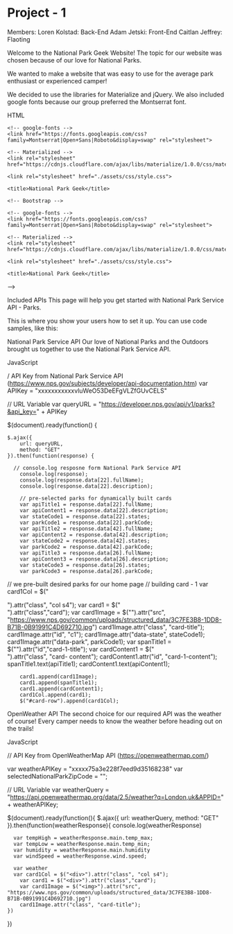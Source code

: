 # Project - 1

Members: 
	Loren Kolstad: Back-End
 	Adam Jetski: Front-End
 	Caitlan Jeffrey: Flaoting

Welcome to the National Park Geek Website!
The topic for our website was chosen because of our love for National Parks.

We wanted to make a website that was easy to use for the average park enthusiast or experienced camper!

We decided to use the libraries for Materialize and jQuery. We also included google fonts because our group preferred the Montserrat font.

HTML

<!-- <!DOCTYPE html>
<html lang="en">
<head>
    <meta charset="UTF-8">
    <meta name="viewport" content="width=device-width, initial-	scale=1.0">
    <meta http-equiv="X-UA-Compatible" content="ie=edge">

    <!-- Bootstrap -->
    
    <!-- google-fonts -->
    <link href="https://fonts.googleapis.com/css?family=Montserrat|Open+Sans|Roboto&display=swap" rel="stylesheet">

    <!-- Materialized -->
    <link rel="stylesheet" href="https://cdnjs.cloudflare.com/ajax/libs/materialize/1.0.0/css/materialize.min.css">
  
    <link rel="stylesheet" href="./assets/css/style.css">
  
    <title>National Park Geek</title>
</head>
<!DOCTYPE html>
<html lang="en">
<head>
    <meta charset="UTF-8">
    <meta name="viewport" content="width=device-width, initial-	scale=1.0">
    <meta http-equiv="X-UA-Compatible" content="ie=edge">

    <!-- Bootstrap -->
    
    <!-- google-fonts -->
    <link href="https://fonts.googleapis.com/css?family=Montserrat|Open+Sans|Roboto&display=swap" rel="stylesheet">

    <!-- Materialized -->
    <link rel="stylesheet" href="https://cdnjs.cloudflare.com/ajax/libs/materialize/1.0.0/css/materialize.min.css">
  
    <link rel="stylesheet" href="./assets/css/style.css">
  
    <title>National Park Geek</title>
</head> -->

Included APIs
This page will help you get started with National Park Service API - Parks.

 
This is where you show your users how to set it up. You can use code samples, like this:

National Park Service API
Our love of National Parks and the Outdoors brought us together to use the National Park Service API.

JavaScript

/ API Key from National Park Service API (https://www.nps.gov/subjects/developer/api-documentation.htm)
var APIKey = "xxxxxxxxxxxvluWeO53DeEFgVLZfGUvCELS"

  // URL Variable
var queryURL = "https://developer.nps.gov/api/v1/parks?&api_key=" + APIKey

  $(document).ready(function() {

    $.ajax({
        url: queryURL,
        method: "GET"
    }).then(function(response) {

      // console.log resposne form National Park Service API
        console.log(response);
        console.log(response.data[22].fullName);
        console.log(response.data[22].description);
        
        // pre-selected parks for dynamically built cards
        var apiTitle1 = response.data[22].fullName;
        var apiContent1 = response.data[22].description;
        var stateCode1 = response.data[22].states;
        var parkCode1 = response.data[22].parkCode;
        var apiTitle2 = response.data[42].fullName;
        var apiContent2 = response.data[42].description;
        var stateCode2 = response.data[42].states;
        var parkCode2 = response.data[42].parkCode;
        var apiTitle3 = response.data[26].fullName;
        var apiContent3 = response.data[26].description;
        var stateCode3 = response.data[26].states;
        var parkCode3 = response.data[26].parkCode;
      
      
// we pre-built desired parks for our home page
      // building card - 1
        var card1Col = $("<div>").attr("class", "col s4");
        var card1 = $("<div>").attr("class","card");
        var card1Image = $("<img>").attr("src", "https://www.nps.gov/common/uploads/structured_data/3C7FE3B8-1DD8-B71B-0B91991C4D692710.jpg")
        card1Image.attr("class", "card-title");
        card1Image.attr("id", "c1");
        card1Image.attr("data-state", stateCode1);
        card1Image.attr("data-park", parkCode1);
        var spanTitle1 = $("<span>").attr("id","card-1-title");
        var cardContent1 = $("<div>").attr("class", "card-			content");
        cardContent1.attr("id", "card-1-content");
        spanTitle1.text(apiTitle1);
        cardContent1.text(apiContent1);

        card1.append(card1Image);
        card1.append(spanTitle1);
        card1.append(cardContent1);
        card1Col.append(card1);
        $("#card-row").append(card1Col);
OpenWeather API
The second choice for our required API was the weather of course! Every camper needs to know the weather before heading out on the trails!

JavaScript

// API Key from OpenWeatherMap API (https://openweathermap.com/)

  var weatherAPIKey = "xxxxx75a3e228f7eed9d35168238"
  var selectedNationalParkZipCode = "";

  // URL Variable
  var weatherQuery = "https://api.openweathermap.org/data/2.5/weather?q=London,uk&APPID=" + weatherAPIKey;

  $(document).ready(function(){
    $.ajax({
      url: weatherQuery,
      method: "GET"
    }).then(function(weatherResponse){
      console.log(weatherResponse)

      var tempHigh = weatherResponse.main.temp_max;
      var tempLow = weatherResponse.main.temp_min;
      var humidity = weatherResponse.main.humidity
      var windSpeed = weatherResponse.wind.speed;

      var weather
      var card1Col = $("<div>").attr("class", "col s4");
        var card1 = $("<div>").attr("class","card");
        var card1Image = $("<img>").attr("src", "https://www.nps.gov/common/uploads/structured_data/3C7FE3B8-1DD8-B71B-0B91991C4D692710.jpg")
        card1Image.attr("class", "card-title");
    })
  })
 